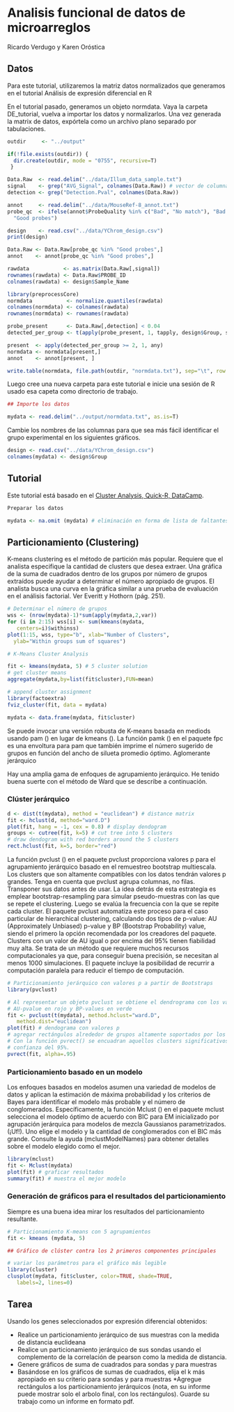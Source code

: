 # Analisis funcional de datos de microarreglos

Ricardo Verdugo y Karen Oróstica

## Datos

Para este tutorial, utilizaremos la matriz datos normalizados que generamos en el tutorial Análisis de expresión diferencial en R

En el tutorial pasado, generamos un objeto normdata. Vaya la carpeta DE_tutorial, vuelva a importar los datos y normalizarlos. Una vez generada la matrix de datos, expórtela como un archivo plano separado por tabulaciones.

```R
outdir     <- "../output"

if(!file.exists(outdir)) {
  dir.create(outdir, mode = "0755", recursive=T)
 }

Data.Raw  <- read.delim("../data/Illum_data_sample.txt")
signal    <- grep("AVG_Signal", colnames(Data.Raw)) # vector de columnas con datos 
detection <- grep("Detection.Pval", colnames(Data.Raw))

annot     <- read.delim("../data/MouseRef-8_annot.txt")
probe_qc  <- ifelse(annot$ProbeQuality %in% c("Bad", "No match"), "Bad probes",
  "Good probes")

design    <- read.csv("../data/YChrom_design.csv")
print(design)

Data.Raw <- Data.Raw[probe_qc %in% "Good probes",]
annot    <- annot[probe_qc %in% "Good probes",]

rawdata           <- as.matrix(Data.Raw[,signal])
rownames(rawdata) <- Data.Raw$PROBE_ID
colnames(rawdata) <- design$Sample_Name

library(preprocessCore)
normdata           <- normalize.quantiles(rawdata) 
colnames(normdata) <- colnames(rawdata)
rownames(normdata) <- rownames(rawdata)

probe_present      <- Data.Raw[,detection] < 0.04
detected_per_group <- t(apply(probe_present, 1, tapply, design$Group, sum))

present  <- apply(detected_per_group >= 2, 1, any)
normdata <- normdata[present,]
annot    <- annot[present, ]

write.table(normdata, file.path(outdir, "normdata.txt"), sep="\t", row.names=T)
```

Luego cree una nueva carpeta para este tutorial e inicie una sesión de R usado esa capeta como directorio de trabajo.

```R
## Importe los datos

mydata <- read.delim("../output/normdata.txt", as.is=T)
```
Cambie los nombres de las columnas para que sea más fácil identificar el grupo experimental en los siguientes gráficos.

```R
design <- read.csv("../data/YChrom_design.csv")
colnames(mydata) <- design$Group
```

## Tutorial

Este tutorial está basado en el [Cluster Analysis, Quick-R, DataCamp](https://www.statmethods.net/advstats/cluster.html).

```R
Preparar los datos

mydata <- na.omit (mydata) # eliminación en forma de lista de faltantes mydata <- scale (mydata) # estandarizar variables
```

## Particionamiento (Clustering)

K-means clustering es el método de partición más popular. Requiere que el analista especifique la cantidad de clusters que desea extraer. Una gráfica de la suma de cuadrados dentro de los grupos por número de grupos extraídos puede ayudar a determinar el número apropiado de grupos. El analista busca una curva en la gráfica similar a una prueba de evaluación en el análisis factorial. Ver Everitt y Hothorn (pág. 251).

```R
# Determinar el número de grupos
wss <- (nrow(mydata)-1)*sum(apply(mydata,2,var))
for (i in 2:15) wss[i] <- sum(kmeans(mydata,
   centers=i)$withinss)
plot(1:15, wss, type="b", xlab="Number of Clusters",
  ylab="Within groups sum of squares") 

# K-Means Cluster Analysis

fit <- kmeans(mydata, 5) # 5 cluster solution
# get cluster means
aggregate(mydata,by=list(fit$cluster),FUN=mean)

# append cluster assignment
library(factoextra)
fviz_cluster(fit, data = mydata)

mydata <- data.frame(mydata, fit$cluster) 


```
Se puede invocar una versión robusta de K-means basada en mediods usando pam () en lugar de kmeans (). La función pamk () en el paquete fpc es una envoltura para pam que también imprime el número sugerido de grupos en función del ancho de silueta promedio óptimo. Aglomerante jerárquico

Hay una amplia gama de enfoques de agrupamiento jerárquico. He tenido buena suerte con el método de Ward que se describe a continuación.

### Clúster jerárquico

```R
d <- dist(t(mydata), method = "euclidean") # distance matrix
fit <- hclust(d, method="ward.D")
plot(fit, hang = -1, cex = 0.8) # display dendogram
groups <- cutree(fit, k=5) # cut tree into 5 clusters
# draw dendogram with red borders around the 5 clusters
rect.hclust(fit, k=5, border="red") 
```

La función pvclust () en el paquete pvclust proporciona valores p para el agrupamiento jerárquico basado en el remuestreo bootstrap multiescala. Los clusters que son altamente compatibles con los datos tendrán valores p grandes. Tenga en cuenta que pvclust agrupa columnas, no filas. Transponer sus datos antes de usar.
La idea detrás de esta estrategia es emplear bootstrap-resampling para simular pseudo-muestras con las que se repete el clustering. Luego se evalúa la frecuencia con la que se repite cada cluster.
El paquete pvclust automatiza este proceso para el caso particular de hierarchical clustering, calculando dos tipos de p-value: AU (Approximately Unbiased) p-value y BP (Bootstrap Probability) value, siendo el primero la opción recomendada por los creadores del paquete. Clusters con un valor de AU igual o por encima del 95% tienen fiabilidad muy alta. Se trata de un método que requiere muchos recursos computacionales ya que, para conseguir buena precisión, se necesitan al menos 1000 simulaciones. El paquete incluye la posibilidad de recurrir a computación paralela para reducir el tiempo de computación. 

```R
# Particionamiento jerárquico con valores p a partir de Bootstraps
library(pvclust)

# Al representar un objeto pvclust se obtiene el dendrograma con los valores de
# AU-pvalue en rojo y BP-values en verde
fit <- pvclust(t(mydata), method.hclust="ward.D",
   method.dist="euclidean")
plot(fit) # dendograma con valores p
# agregar rectángulos alrededor de grupos altamente soportados por los datos
# Con la función pvrect() se encuadran aquellos clusters significativos para una
# confianza del 95%.
pvrect(fit, alpha=.95) 
```

### Particionamiento basado en un modelo

Los enfoques basados en modelos asumen una variedad de modelos de datos y aplican la estimación de máxima probabilidad y los criterios de Bayes para identificar el modelo más probable y el número de conglomerados. Específicamente, la función Mclust () en el paquete mclust selecciona el modelo óptimo de acuerdo con BIC para EM inicializado por agrupación jerárquica para modelos de mezcla Gaussianos parametrizados. (¡Uf!). Uno elige el modelo y la cantidad de conglomerados con el BIC más grande. Consulte la ayuda (mclustModelNames) para obtener detalles sobre el modelo elegido como el mejor.

```R
library(mclust)
fit <- Mclust(mydata)
plot(fit) # graficar resultados
summary(fit) # muestra el mejor modelo
```

### Generación de gráficos para el resultados del particionamiento

Siempre es una buena idea mirar los resultados del particionamiento resultante.

```R
# Particionamiento K-means con 5 agrupamientos
fit <- kmeans (mydata, 5)

## Gráfico de clúster contra los 2 primeros componentes principales

# variar los parámetros para el gráfico más legible
library(cluster)
clusplot(mydata, fit$cluster, color=TRUE, shade=TRUE,
   labels=2, lines=0)

```
## Tarea

Usando los genes seleccionados por expresión diferencial obtenidos:

* Realice un particionamiento jerárquico de sus muestras con la medida de distancia euclideana
* Realice un particionamiento jerárquico de sus sondas usando el complemento de la correlación de pearson como la medida de distancia.
* Genere gráficos de suma de cuadrados para sondas y para muestras
* Basándose en los gráficos de sumas de cuadrados, elija el k más apropiado en su criterio para sondas y para muestras
*Agregue rectángulos a los particionamiento jerárquicos (nota, en su informe puede mostrar solo el arbolo final, con los rectángulos).
Guarde su trabajo como un informe en formato pdf.





